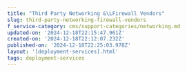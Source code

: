 ```yaml
---
title: "Third Party Networking &\LFirewall Vendors"
slug: third-party-networking-firewall-vendors
f_service-category: cms/support-categories/networking.md
updated-on: '2024-12-18T22:15:47.961Z'
created-on: '2024-12-18T22:12:07.232Z'
published-on: '2024-12-18T22:25:03.978Z'
layout: '[deployment-services].html'
tags: deployment-services
---
```



